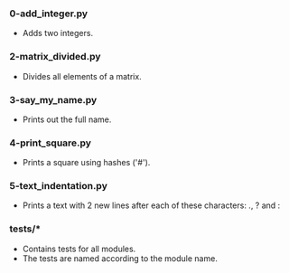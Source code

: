 ### 0-add_integer.py
- Adds two integers.
### 2-matrix_divided.py
- Divides all elements of a matrix.
### 3-say_my_name.py
- Prints out the full name.
### 4-print_square.py
- Prints a square using hashes ('#').
### 5-text_indentation.py
- Prints a text with 2 new lines after each of these characters: ., ? and :
### tests/*
- Contains tests for all modules.
- The tests are named according to the module name.
